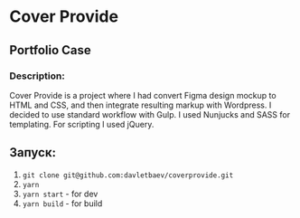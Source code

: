 # Cover Provide
## Portfolio Case

### Description:
Cover Provide is a project where I had convert Figma design mockup to HTML and CSS, and then integrate resulting markup with Wordpress.
I decided to use standard workflow with Gulp. I used Nunjucks and SASS for templating. For scripting I used jQuery.

## Запуск:
1. `git clone git@github.com:davletbaev/coverprovide.git`
2. `yarn`
3. `yarn start` - for dev
4. `yarn build` - for build

